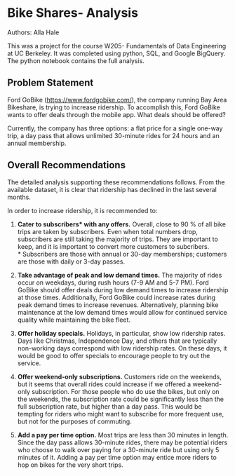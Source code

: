 # Bike Shares- Analysis

Authors: Alla Hale

This was a project for the course W205- Fundamentals of Data Engineering at UC Berkeley. It was completed using python, SQL, and Google BigQuery. The python notebook contains the full analysis.

## Problem Statement

Ford GoBike (https://www.fordgobike.com/), the company running Bay Area Bikeshare, is trying to increase ridership.  To accomplish this, Ford GoBike wants to offer deals through the mobile app. What deals should be offered?

Currently, the company has three options: a flat price for a single one-way trip, a day pass that allows unlimited 30-minute rides for 24 hours and an annual membership. 

## Overall Recommendations

The detailed analysis supporting these recommendations follows.  From the available dataset, it is clear that ridership has declined in the last several months.  

In order to increase ridership, it is recommended to:

1. **Cater to subscribers\* with any offers.**  Overall, close to 90 % of all bike trips are taken by subscribers.  Even when total numbers drop, subscribers are still taking the majority of trips.  They are important to keep, and it is important to convert more customers to subcribers.  
\* Subscribers are those with annual or 30-day memberships; customers are those with daily or 3-day passes.

2. **Take advantage of peak and low demand times.** The majority of rides occur on weekdays, during rush hours (7-9 AM and 5-7 PM).  Ford GoBike should offer deals during low demand times to increase ridership at those times.  Additionally, Ford GoBike could increase rates during peak demand times to increase revenues.  Alternatively, planning bike maintenance at the low demand times would allow for continued service quality while maintaining the bike fleet.

3. **Offer holiday specials.**  Holidays, in particular, show low ridership rates.  Days like Christmas, Independence Day, and others that are typically non-working days correspond with low ridership rates.  On these days, it would be good to offer specials to encourage people to try out the service.

4. **Offer weekend-only subscriptions.** Customers ride on the weekends, but it seems that overall rides could increase if we offered a weekend-only subscription.  For those people who do use the bikes, but only on the weekends, the subscription rate could be significantly less than the full subscription rate, but higher than a day pass.  This would be tempting for riders who might want to subscribe for more frequent use, but not for the purposes of commuting.

5. **Add a pay per time option.** Most trips are less than 30 minutes in length.  Since the day pass allows 30-minute rides, there may be potential riders who choose to walk over paying for a 30-minute ride but using only 5 minutes of it.  Adding a pay per time option may entice more riders to hop on bikes for the very short trips.